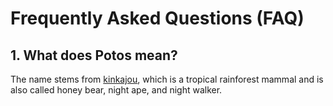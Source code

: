 # Frequently Asked Questions (FAQ)

## 1. What does Potos mean?
The name stems from [kinkajou](https://en.wikipedia.org/wiki/Kinkajou), which is a tropical rainforest mammal and is also called honey bear, night ape, and night walker.

